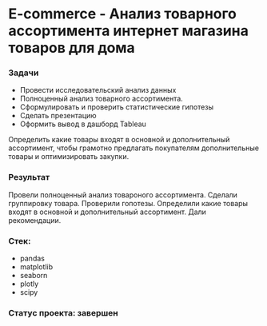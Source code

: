 # E-commerce - Анализ товарного ассортимента интернет магазина товаров для дома

### Задачи
- Провести исследовательский анализ данных
- Полноценный анализ товарного ассортимента.
- Сформулировать и проверить статистические гипотезы
- Сделать презентацию
- Оформить вывод в дашборд Tableau

Определить какие товары входят в основной и дополнительный ассортимент, чтобы грамотно предлагать покупателям дополнительные товары и
оптимизировать закупки.

### Результат
Провели полноценный анализ товароного ассортимента. Сделали группировку товара. Проверили гопотезы. Определили какие товары входят в основной и дополнительный ассортимент. Дали рекомендации.

### Стек:
- pandas
- matplotlib
- seaborn
- plotly
- scipy 

### Статус проекта: завершен

